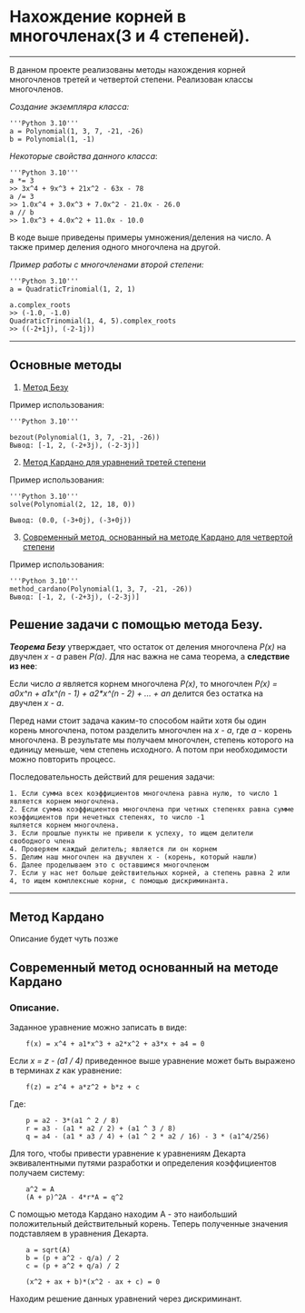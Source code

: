 # Нахождение корней в многочленах(3 и 4 степеней).
***
В данном проекте реализованы методы нахождения корней многочленов третей и четвертой степени. 
Реализован классы многочленов.

_Создание экземпляра класса:_

    '''Python 3.10'''
    a = Polynomial(1, 3, 7, -21, -26)
    b = Polynomial(1, -1)

_Некоторые свойства данного класса_:

    '''Python 3.10'''
    a *= 3 
    >> 3x^4 + 9x^3 + 21x^2 - 63x - 78
    a /= 3
    >> 1.0x^4 + 3.0x^3 + 7.0x^2 - 21.0x - 26.0
    a // b
    >> 1.0x^3 + 4.0x^2 + 11.0x - 10.0
    
В коде выше приведены примеры умножения/деления на число. А также пример деления одного многочлена на другой.

_Пример работы с многочленами второй степени:_

    '''Python 3.10'''
    a = QuadraticTrinomial(1, 2, 1)
    
    a.complex_roots
    >> (-1.0, -1.0)
    QuadraticTrinomial(1, 4, 5).complex_roots
    >> ((-2+1j), (-2-1j))


***
## Основные методы
1. [Метод Безу](#Bezout) 
    
Пример использования:

    '''Python 3.10'''

    bezout(Polynomial(1, 3, 7, -21, -26))
    Вывод: [-1, 2, (-2+3j), (-2-3j)]
    
2. [Метод Кардано для уравнений третей степени](#Cardano)

Пример использования:

    '''Python 3.10'''
    solve(Polynomial(2, 12, 18, 0))
    
    Вывод: (0.0, (-3+0j), (-3+0j))

3. [Современный метод, основанный на методе Кардано для четвертой степени](#New)

Пример использования:

    '''Python 3.10'''
    method_cardano(Polynomial(1, 3, 7, -21, -26))
    Вывод: [-1, 2, (-2+3j), (-2-3j)]      


## Решение задачи с помощью метода Безу. <a name="Bezout"></a>

**_Теорема Безу_** утверждает, что остаток от деления многочлена _P(x)_ на двучлен _x - a_ равен _P(a)_. Для нас важна
не сама теорема, а **следствие из нее**:

Если число _a_ является корнем многочлена _P(x)_, то многочлен _P(x) = a0*x^n + a1*x^(n - 1) + a2*x^(n - 2) + ... + an_
делится без остатка на двучлен _x - a_.

Перед нами стоит задача каким-то способом найти хотя бы один корень многочлена, потом разделить многочлен на _x - a_,
где _а_ - корень многочлена. В результате мы получаем многочлен, степень которого на единицу меньше, чем степень исходного.
А потом при необходимости можно повторить процесс.

Последовательность действий для решения задачи:

    1. Если сумма всех коэффициентов многочлена равна нулю, то число 1 является корнем многочлена.
    2. Если сумма коэффициентов многочлена при четных степенях равна сумме коэффициентов при нечетных степенях, то число -1
    яыляется корнем многочлена.
    3. Если прошлые пункты не привели к успеху, то ищем делители свободного члена 
    4. Проверяем каждый делитель; является ли он корнем 
    5. Делим наш многочлен на двучлен x - (корень, который нашли) 
    6. Далее проделываем это с оставшимся многочленом  
    7. Если у нас нет больше действительных корней, а степень равна 2 или 4, то ищем комплексные корни, с помощью дискриминанта.

***
## Метод Кардано <a name="Cardano"></a>

Описание будет чуть позже

## Современный метод основанный на методе Кардано <a name="New"></a>

### Описание.

Заданное уравнение можно записать в виде: 

        f(x) = x^4 + a1*x^3 + a2*x^2 + a3*x + a4 = 0
Если _x = z - (a1 / 4)_ приведенное выше уравнение может быть выражено в терминах _z_ как уравнение:

        f(z) = z^4 + a*z^2 + b*z + c
Где:

        p = a2 - 3*(a1 ^ 2 / 8)
        r = a3 - (a1 * a2 / 2) + (a1 ^ 3 / 8)
        q = a4 - (a1 * a3 / 4) + (a1 ^ 2 * a2 / 16) - 3 * (a1^4/256)

Для того, чтобы привести уравнение к уравнениям Декарта эквивалентными путями разработки и определения коэффициентов получаем систему:

        a^2 = A
        (A + p)^2A - 4*r*A = q^2

С помощью метода Кардано находим A - это наибольший положительный действительный корень.
Теперь полученные значения подставляем в уравнения Декарта. 

        a = sqrt(A)
        b = (p + a^2 - q/a) / 2
        c = (p + a^2 + q/a) / 2
        
        (x^2 + ax + b)*(x^2 - ax + c) = 0

Находим решение данных уравнений через дискриминант.